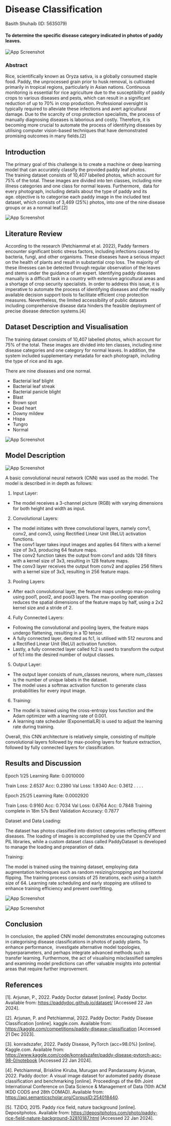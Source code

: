 
# Disease Classification
Basith Shuhaib (ID: 5635079)

#### To determine the specific disease category indicated in photos of paddy leaves.

![App Screenshot](https://via.placeholder.com/468x300?text=App+Screenshot+Here)

### Abstract
Rice, scientifically known as Oryza sativa, is a globally consumed staple food. Paddy, the unprocessed grain prior to husk removal, is cultivated primarily in tropical regions, particularly in Asian nations. Continuous monitoring is essential for rice agriculture due to the susceptibility of paddy crops to various diseases and pests, which can result in a significant reduction of up to 70% in crop production. Professional oversight is typically required to alleviate these infections and avert agricultural damage. Due to the scarcity of crop protection specialists, the process of manually diagnosing diseases is laborious and costly. Therefore, it is becoming more crucial to automate the process of identifying diseases by utilising computer vision-based techniques that have demonstrated promising outcomes in many fields.[2]

## Introduction
The primary goal of this challenge is to create a machine or deep learning model that can accurately classify the provided paddy leaf photos. The training dataset consists of 10,407 labelled photos, which account for 75% of the total. These images are divided into ten classes, including nine illness categories and one class for normal leaves. Furthermore,  data for every photograph, including details about the type of paddy and its age. objective is to categorise each paddy image in the included test dataset, which consists of 3,469 (25%) photos, into one of the nine disease groups or as a normal leaf.[2]

![App Screenshot](https://via.placeholder.com/468x300?text=App+Screenshot+Here)

## Literature Review

According to the research (Petchiammal et al. 2022), Paddy farmers encounter significant biotic stress factors, including infections caused by bacteria, fungi, and other organisms. These diseases have a serious impact on the health of plants and result in substantial crop loss.
The majority of these illnesses can be detected through regular observation of the leaves and stems under the guidance of an expert. Identifying paddy diseases manually is a difficult task in a country with extensive agricultural areas and a shortage of crop security specialists. In order to address this issue, it is imperative to automate the process of identifying diseases and offer readily available decision support tools to facilitate efficient crop protection measures. Nevertheless, the limited accessibility of public datasets including comprehensive disease data hinders the feasible deployment of precise disease detection systems.[4]


## Dataset Description and Visualisation
The training dataset consists of 10,407 labelled photos, which account for 75% of the total. These images are divided into ten classes, including nine disease categories and one category for normal leaves. In addition, the system included supplementary metadata for each photograph, including the type of rice and its age. 


There are nine diseases and one normal.

- Bacterial leaf blight
- Bacterial leaf streak
- Bacterial panicle blight 
- Blast 
- Brown spot
- Dead heart
- Downy mildew
- Hispa
- Tungro 
- Normal

![App Screenshot](https://via.placeholder.com/468x300?text=App+Screenshot+Here)


## Model Description

![App Screenshot](https://via.placeholder.com/468x300?text=App+Screenshot+Here)

A basic convolutional neural network (CNN) was used as the model. The model is described in in depth as follows:

1. Input Layer:
- The model receives a 3-channel picture (RGB) with varying dimensions for both height and width as input.

2. Convolutional Layers:
- The model initiates with three convolutional layers, namely conv1, conv2, and conv3, using Rectified Linear Unit (ReLU) activation functions.
- The conv1 layer takes input images and applies 64 filters with a kernel size of 3x3, producing 64 feature maps.
- The conv2 function takes the output from conv1 and adds 128 filters with a kernel size of 3x3, resulting in 128 feature maps.
- The conv3 layer receives the output from conv2 and applies 256 filters with a kernel size of 3x3, resulting in 256 feature maps.

3. Pooling Layers:
- After each convolutional layer, the feature maps undergo max-pooling using pool1, pool2, and pool3 layers. The max-pooling operation reduces the spatial dimensions of the feature maps by half, using a 2x2 kernel size and a stride of 2.

4. Fully Connected Layers:
- Following the convolutional and pooling layers, the feature maps undergo flattening, resulting in a 1D tensor.
- A fully connected layer, denoted as fc1, is utilised with 512 neurons and a Rectified Linear Unit (ReLU) activation function.
- Lastly, a fully connected layer called fc2 is used to transform the output of fc1 into the desired number of output classes.

5. Output Layer:
- The output layer consists of num_classes neurons, where num_classes is the number of unique labels in the dataset.
- The model uses a softmax activation function to generate class probabilities for every input image.

6. Training:
- The model is trained using the cross-entropy loss function and the Adam optimizer with a learning rate of 0.001.
- A learning rate scheduler (ExponentialLR) is used to adjust the learning rate during training.

Overall, this CNN architecture is relatively simple, consisting of multiple convolutional layers followed by max-pooling layers for feature extraction, followed by fully connected layers for classification.


## Results and Discussion

Epoch 1/25
Learning Rate: 0.0010000

Train Loss: 2.6537 Acc: 0.2390
Val Loss: 1.9340 Acc: 0.3612
.
.
.
.

Epoch 25/25
Learning Rate: 0.0002920

Train Loss: 0.9160 Acc: 0.7034
Val Loss: 0.6764 Acc: 0.7848
Training complete in 18m 57s
Best Validation Accuracy: 0.7877

Dataset and Data Loading:

The dataset has photos classified into distinct categories reflecting different diseases.
The loading of images is accomplished by use the OpenCV and PIL libraries, while a custom dataset class called PaddyDataset is developed to manage the loading and preparation of data.

Training:

The model is trained using the training dataset, employing data augmentation techniques such as random resizing/cropping and horizontal flipping. The training process consists of 25 iterations, each using a batch size of 64. Learning rate scheduling and early stopping are utilised to enhance training efficiency and prevent overfitting.

![App Screenshot](https://via.placeholder.com/468x300?text=App+Screenshot+Here)



![App Screenshot](https://via.placeholder.com/468x300?text=App+Screenshot+Here)


## Conclusion

In conclusion, the applied CNN model demonstrates encouraging outcomes in categorising disease classifications in photos of paddy plants. To enhance performance,  investigate alternative model topologies, hyperparameters, and perhaps integrate advanced methods such as transfer learning. Furthermore, the act of visualising misclassified samples and examining model predictions can offer valuable insights into potential areas that require further improvement.


## References

[1].	Arjunan, P., 2022. Paddy Doctor dataset [online]. Paddy Doctor. Available from: https://paddydoc.github.io/dataset/ [Accessed 22 Jan 2024].

[2].	Arjunan, P. and Petchiammal, 2022. Paddy Doctor: Paddy Disease Classification [online]. kaggle.com. Available from: https://kaggle.com/competitions/paddy-disease-classification [Accessed 21 Dec 2023].

[3].	konradszafer, 2022. Paddy Disease, PyTorch (acc=98.0%) [online]. Kaggle.com. Available from: https://www.kaggle.com/code/konradszafer/paddy-disease-pytorch-acc-98-0/notebook [Accessed 22 Jan 2024].

[4]. Petchiammal, Briskline Kiruba, Murugan and Pandarasamy Arjunan, 2022. Paddy doctor: A visual image dataset for automated paddy disease classification and benchmarking [online]. Proceedings of the 6th Joint International Conference on Data Science & Management of Data (10th ACM IKDD CODS and 28th COMAD). Available from: https://api.semanticscholar.org/CorpusID:254018440.

[5]. TZIDO, 2015. Paddy rice field, nature background [online]. Depositphotos. Available from: https://depositphotos.com/photo/paddy-rice-field-nature-background-32810187.html [Accessed 22 Jan 2024].



